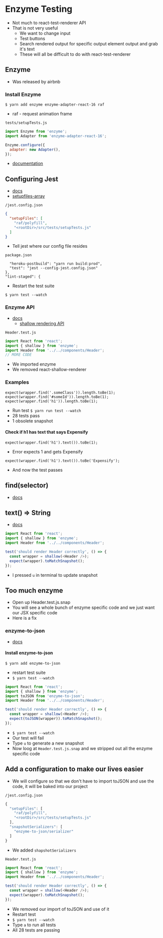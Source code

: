 # Enzyme Testing
* Not much to react-test-renderer API
* That is not very useful
    - We want to change input
    - Test buttons
    - Search rendered output for specific output element output and grab it's text
    - These will all be difficult to do with react-test-renderer

## Enzyme
* Was released by airbnb

### Install Enzyme
`$ yarn add enzyme enzyme-adapter-react-16 raf`

* raf - request animation frame

`tests/setupTests.js`

```js
import Enzyme from 'enzyme';
import Adapter from 'enzyme-adapter-react-16';

Enzyme.configure({
  adapter: new Adapter(),
});
```

* [documentation](http://airbnb.io/enzyme/)

## Configuring Jest
* [docs](https://facebook.github.io/jest/docs/en/configuration.html)
* [setupfiles-array](https://facebook.github.io/jest/docs/en/configuration.html#setupfiles-array)

`/jest.config.json`

```json
{
  "setupFiles": [
    "raf/polyfill",
    "<rootDir>/src/tests/setupTests.js"
  ]
}
```

* Tell jest where our config file resides

`package.json`

```
  "heroku-postbuild": "yarn run build:prod",
  "test": "jest --config-jest.config.json"
},
"lint-staged": {
```

* Restart the test suite

`$ yarn test --watch`

### Enzyme API
* [docs](http://airbnb.io/enzyme/docs/api/)
    - [shallow rendering API](http://airbnb.io/enzyme/docs/api/shallow.html)

`Header.test.js`

```js
import React from 'react';
import { shallow } from 'enzyme';
import Header from '../../components/Header';
// MORE CODE
```

* We imported enzyme
* We removed react-shallow-renderer

### Examples

```
expect(wrapper.find('.someClass')).length.toBe(1);
expect(wrapper.find('#someId')).length.toBe(1);
expect(wrapper.find('h1')).length.toBe(1);
```

* Run test `$ yarn run test --watch`
* 28 tests pass
* 1 obsolete snapshot

#### Check if h1 has text that says Expensify
`expect(wrapper.find('h1').text()).toBe(1);`

* Error expects 1 and gets Expensify

`expect(wrapper.find('h1').text()).toBe('Expensify');`

* And now the test passes

## find(selector)
* [docs](http://airbnb.io/enzyme/docs/api/ShallowWrapper/find.html)

## text() => String
* [docs](http://airbnb.io/enzyme/docs/api/ShallowWrapper/text.html)

```js
import React from 'react';
import { shallow } from 'enzyme';
import Header from '../../components/Header';

test('should render Header correctly', () => {
  const wrapper = shallow(<Header />);
  expect(wrapper).toMatchSnapshot();
});
```

* I pressed `u` in terminal to update snapshot

## Too much enzyme
* Open up Header.test.js.snap
* You will see a whole bunch of enzyme specific code and we just want our JSX specific code
* Here is a fix

### enzyme-to-json
* [docs](https://github.com/adriantoine/enzyme-to-json)

#### Install enzyme-to-json
`$ yarn add enzyme-to-json`

* restart test suite
* `$ yarn test --watch`

```js
import React from 'react';
import { shallow } from 'enzyme';
import toJSON from 'enzyme-to-json';
import Header from '../../components/Header';

test('should render Header correctly', () => {
  const wrapper = shallow(<Header />);
  expect(toJSON(wrapper)).toMatchSnapshot();
});
```

* `$ yarn test --watch`
* Our test will fail
* Type `u` to generate a new snapshot
* Now loog at `Header.test.js.snap` and we stripped out all the enzyme specific code

## Add a configuration to make our lives easier
* We will configure so that we don't have to import toJSON and use the code, it will be baked into our project

`/jest.config.json`

```js
{
  "setupFiles": [
    "raf/polyfill",
    "<rootDir>/src/tests/setupTests.js"
  ],
  "snapshotSerializers": [
    "enzyme-to-json/serializer"
  ]
}
```

* We added `shapshotSerializers`

`Header.test.js`

```js
import React from 'react';
import { shallow } from 'enzyme';
import Header from '../../components/Header';

test('should render Header correctly', () => {
  const wrapper = shallow(<Header />);
  expect(wrapper).toMatchSnapshot();
});
```

* We removed our import of toJSON and use of it
* Restart test
* `$ yarn test --watch`
* Type `a` to run all tests
* All 28 tests are passing
